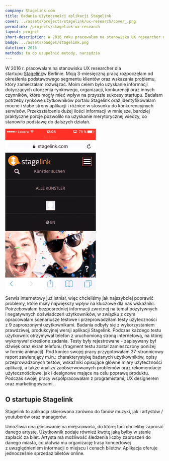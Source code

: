 ```yaml
---
company: Stagelink.com
title: Badania użyteczności aplikacji Stagelink
cover: ../assets/projects/stagelink/ux-research/cover_.png
permalink: /projects/stagelink-ux-research
layout: project
short-description: W 2016 roku pracowałam na stanowisku UX researcher dla startupu Stagelink w&nbsp;Berlinie
badge: ../assets/badges/stagelink.png
datetime: 2016
methods: to do uzupełnić metody, narzędzia
---
```


W 2016&nbsp;r. pracowałam na stanowisku UX researcher dla startupu <a href="https://stagelink.com">Stagelink</a>w&nbsp;Berlinie. Moją 3-miesięczną pracą rozpoczęłam od określenia podstawowego segmentu klientów oraz wskazania problemu, który zamierzałam rozwiązać. Moim celem było uzyskanie informacji dotyczących otoczenia rynkowego, organizacji, konkurencji oraz innych czynników, które mogły mieć wpływ na przyszłe sukcesy startupu. Badałam potrzeby rynkowe użytkowników portalu Stagelink oraz identyfikowałam mocne i&nbsp;słabe strony aplikacji i&nbsp;różnice w&nbsp;stosunku do konkurencyjnych serwisów. Przekształcenie dużej ilości informacji w&nbsp;mniejsze, bardziej praktyczne porcje pozwoliło na uzyskanie merytorycznej wiedzy, co stanowiło podstawę do dalszych działań.

<div class="iphone-mockup">
	<img src="../assets/projects/stagelink/ux-research/resized-min.gif" />
</div>

Serwis internetowy już istniał, więc chcieliśmy jak najszybciej poprawić problemy, które miały największy wpływ na kluczowe dla nas wskaźniki. Potrzebowałam bezpośredniej informacji zwrotnej na temat pozytywnych i&nbsp;negatywnych doświadczeń użytkowników, w&nbsp;związku z&nbsp;czym opracowałam scenariusze testowe i&nbsp;przeprowadziłam testy użyteczności z&nbsp;9&nbsp;zaproszonymi użytkownikami. Badania odbyły się z&nbsp;wykorzystaniem prawdziwej, produkcyjnej wersji aplikacji Stagelink. Podczas każdego testu użytkownik otrzymywał telefon z&nbsp;uruchomioną stroną internetową, na której wykonywał określone zadania. Testy były rejestrowane - zapisywany był dźwięk oraz ekran telefonu (fragment testu został zamieszczony poniżej w formie animacji).
Pod koniec swojej pracy przygotowałam 37-stronnicowy raport zawierający m.in.: charakterystykę badanych użytkowników, opisy przeprowadzonych testów, wskaźniki opisujące główne miary użyteczności aplikacji, a&nbsp;także analizy zaobserwowanych problemów oraz rekomendacje użytecznościowe, jak i&nbsp;designowe mające na celu poprawę produktu.
Podczas swojej pracy współpracowałam z&nbsp;programistami, UX designerem oraz marketingowcami.

<h2>O startupie Stagelink</h2>
<p>Stagelink to aplikacja skierowana zarówno do fanów muzyki, jak i&nbsp;artystów / youtuberów oraz managerów.</p><p>
Umożliwia ona głosowanie na miejscowość, do której fani chcieliby zaprosić danego artystę. Użytkownik podaje również kwotę jaką byłby w&nbsp;stanie zapłacić za bilet. Artysta ma możliwość śledzenia liczby zaproszeń do danego miasta, co ułatwia mu organizację trasy koncertowej z&nbsp;uwzględnieniem informacji o&nbsp;miejscu i&nbsp;cenach biletów. Aplikacja oferuje jednocześnie sprzedaż biletów online.</p>
